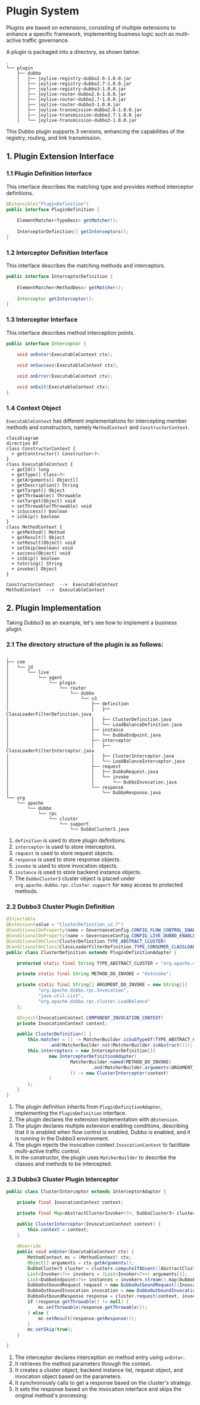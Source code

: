 Plugin System
===

Plugins are based on extensions, consisting of multiple extensions to enhance a specific framework, implementing business logic such as multi-active traffic governance.

A plugin is packaged into a directory, as shown below:

```
.
└── plugin
    ├── dubbo
    │   ├── joylive-registry-dubbo2.6-1.0.0.jar
    │   ├── joylive-registry-dubbo2.7-1.0.0.jar
    │   ├── joylive-registry-dubbo3-1.0.0.jar
    │   ├── joylive-router-dubbo2.6-1.0.0.jar
    │   ├── joylive-router-dubbo2.7-1.0.0.jar
    │   ├── joylive-router-dubbo3-1.0.0.jar
    │   ├── joylive-transmission-dubbo2.6-1.0.0.jar
    │   ├── joylive-transmission-dubbo2.7-1.0.0.jar
    │   └── joylive-transmission-dubbo3-1.0.0.jar
```
This Dubbo plugin supports 3 versions, enhancing the capabilities of the registry, routing, and link transmission.

## 1. Plugin Extension Interface

### 1.1 Plugin Definition Interface

This interface describes the matching type and provides method interceptor definitions.

```java
@Extensible("PluginDefinition")
public interface PluginDefinition {
    
    ElementMatcher<TypeDesc> getMatcher();
    
    InterceptorDefinition[] getInterceptors();
}
```

### 1.2 Interceptor Definition Interface

This interface describes the matching methods and interceptors.

```java
public interface InterceptorDefinition {
    
    ElementMatcher<MethodDesc> getMatcher();
    
    Interceptor getInterceptor();
}
```

### 1.3 Interceptor Interface

This interface describes method interception points.

```java
public interface Interceptor {
    
    void onEnter(ExecutableContext ctx);

    void onSuccess(ExecutableContext ctx);

    void onError(ExecutableContext ctx);

    void onExit(ExecutableContext ctx);
}
```

### 1.4 Context Object

`ExecutableContext` has different implementations for intercepting member methods and constructors, namely `MethodContext` and `ConstructorContext`.

```mermaid
classDiagram
direction BT
class ConstructorContext {
  + getConstructor() Constructor~?~
}
class ExecutableContext {
  + getId() long
  + getType() Class~?~
  + getArguments() Object[]
  + getDescription() String
  + getTarget() Object
  + getThrowable() Throwable
  + setTarget(Object) void
  + setThrowable(Throwable) void
  + isSuccess() boolean
  + isSkip() boolean
}
class MethodContext {
  + getMethod() Method
  + getResult() Object
  + setResult(Object) void
  + setSkip(boolean) void
  + success(Object) void
  + isSkip() boolean
  + toString() String
  + invoke() Object
}

ConstructorContext  -->  ExecutableContext 
MethodContext  -->  ExecutableContext
```

## 2. Plugin Implementation

Taking Dubbo3 as an example, let's see how to implement a business plugin.

### 2.1 The directory structure of the plugin is as follows:

```
.
├── com
│   └── jd
│       └── live
│           └── agent
│               └── plugin
│                   └── router
│                       └── dubbo
│                           └── v3
│                               ├── definition
│                               │   ├── ClassLoaderFilterDefinition.java
│                               │   ├── ClusterDefinition.java
│                               │   └── LoadBalanceDefinition.java
│                               ├── instance
│                               │   └── DubboEndpoint.java
│                               ├── interceptor
│                               │   ├── ClassLoaderFilterInterceptor.java
│                               │   ├── ClusterInterceptor.java
│                               │   └── LoadBalanceInterceptor.java
│                               ├── request
│                               │   ├── DubboRequest.java
│                               │   └── invoke
│                               │       └── DubboInvocation.java
│                               └── response
│                                   └── DubboResponse.java
└── org
    └── apache
        └── dubbo
            └── rpc
                └── cluster
                    └── support
                        └── DubboCluster3.java
```

1. `definition` is used to store plugin definitions.
2. `interceptor` is used to store interceptors.
3. `request` is used to store request objects.
4. `response` is used to store response objects.
5. `invoke` is used to store invocation objects.
6. `instance` is used to store backend instance objects.
7. The `DubboCluster3` cluster object is placed under `org.apache.dubbo.rpc.cluster.support` for easy access to protected methods.

### 2.2 Dubbo3 Cluster Plugin Definition

```java
@Injectable
@Extension(value = "ClusterDefinition_v2.7")
@ConditionalOnProperty(name = GovernanceConfig.CONFIG_FLOW_CONTROL_ENABLED, matchIfMissing = true)
@ConditionalOnProperty(name = GovernanceConfig.CONFIG_LIVE_DUBBO_ENABLED, matchIfMissing = true)
@ConditionalOnClass(ClusterDefinition.TYPE_ABSTRACT_CLUSTER)
@ConditionalOnClass(ClassLoaderFilterDefinition.TYPE_CONSUMER_CLASSLOADER_FILTER)
public class ClusterDefinition extends PluginDefinitionAdapter {

    protected static final String TYPE_ABSTRACT_CLUSTER = "org.apache.dubbo.rpc.cluster.support.AbstractClusterInvoker";

    private static final String METHOD_DO_INVOKE = "doInvoke";

    private static final String[] ARGUMENT_DO_INVOKE = new String[]{
            "org.apache.dubbo.rpc.Invocation",
            "java.util.List",
            "org.apache.dubbo.rpc.cluster.LoadBalance"
    };

    @Inject(InvocationContext.COMPONENT_INVOCATION_CONTEXT)
    private InvocationContext context;

    public ClusterDefinition() {
        this.matcher = () -> MatcherBuilder.isSubTypeOf(TYPE_ABSTRACT_CLUSTER)
                .and(MatcherBuilder.not(MatcherBuilder.isAbstract()));
        this.interceptors = new InterceptorDefinition[]{
                new InterceptorDefinitionAdapter(
                        MatcherBuilder.named(METHOD_DO_INVOKE)
                                .and(MatcherBuilder.arguments(ARGUMENT_DO_INVOKE)),
                        () -> new ClusterInterceptor(context)
                )
        };
    }
}
```
1. The plugin definition inherits from `PluginDefinitionAdapter`, implementing the `PluginDefinition` interface.
2. The plugin declares the extension implementation with `@Extension`.
3. The plugin declares multiple extension enabling conditions, describing that it is enabled when flow control is enabled, Dubbo is enabled, and it is running in the Dubbo3 environment.
4. The plugin injects the invocation context `InvocationContext` to facilitate multi-active traffic control.
5. In the constructor, the plugin uses `MatcherBuilder` to describe the classes and methods to be intercepted.

### 2.3 Dubbo3 Cluster Plugin Interceptor

```java
public class ClusterInterceptor extends InterceptorAdaptor {

    private final InvocationContext context;

    private final Map<AbstractClusterInvoker<?>, DubboCluster3> clusters = new ConcurrentHashMap<>();

    public ClusterInterceptor(InvocationContext context) {
        this.context = context;
    }
    
    @Override
    public void onEnter(ExecutableContext ctx) {
        MethodContext mc = (MethodContext) ctx;
        Object[] arguments = ctx.getArguments();
        DubboCluster3 cluster = clusters.computeIfAbsent((AbstractClusterInvoker<?>) ctx.getTarget(), DubboCluster3::new);
        List<Invoker<?>> invokers = (List<Invoker<?>>) arguments[1];
        List<DubboEndpoint<?>> instances = invokers.stream().map(DubboEndpoint::of).collect(Collectors.toList());
        DubboOutboundRequest request = new DubboOutboundRequest((Invocation) arguments[0]);
        DubboOutboundInvocation invocation = new DubboOutboundInvocation(request, context);
        DubboOutboundResponse response = cluster.request(context, invocation, instances);
        if (response.getThrowable() != null) {
            mc.setThrowable(response.getThrowable());
        } else {
            mc.setResult(response.getResponse());
        }
        mc.setSkip(true);
    }

}
```
1. The interceptor declares interception on method entry using `onEnter`.
2. It retrieves the method parameters through the context.
3. It creates a cluster object, backend instance list, request object, and invocation object based on the parameters.
4. It synchronously calls to get a response based on the cluster's strategy.
5. It sets the response based on the invocation interface and skips the original method's processing.